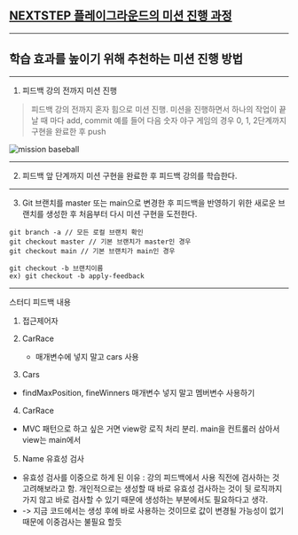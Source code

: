 ## [NEXTSTEP 플레이그라운드의 미션 진행 과정](https://github.com/next-step/nextstep-docs/blob/master/playground/README.md)

---
## 학습 효과를 높이기 위해 추천하는 미션 진행 방법

---
1. 피드백 강의 전까지 미션 진행 
> 피드백 강의 전까지 혼자 힘으로 미션 진행. 미션을 진행하면서 하나의 작업이 끝날 때 마다 add, commit
> 예를 들어 다음 숫자 야구 게임의 경우 0, 1, 2단계까지 구현을 완료한 후 push

![mission baseball](https://raw.githubusercontent.com/next-step/nextstep-docs/master/playground/images/mission_baseball.png)

---
2. 피드백 앞 단계까지 미션 구현을 완료한 후 피드백 강의를 학습한다.

---
3. Git 브랜치를 master 또는 main으로 변경한 후 피드백을 반영하기 위한 새로운 브랜치를 생성한 후 처음부터 다시 미션 구현을 도전한다.

```
git branch -a // 모든 로컬 브랜치 확인
git checkout master // 기본 브랜치가 master인 경우
git checkout main // 기본 브랜치가 main인 경우

git checkout -b 브랜치이름
ex) git checkout -b apply-feedback
```

---
스터디 피드백 내용

1. 접근제어자

2. CarRace
    * 매개변수에 넣지 말고 cars 사용

3. Cars
  * findMaxPosition, fineWinners 매개변수 넣지 말고 멤버변수 사용하기

4. CarRace
  * MVC 패턴으로 하고 싶은 거면 view랑 로직 처리 분리. main을 컨트롤러 삼아서 view는 main에서 
  
5. Name 유효성 검사
  * 유효성 검사를 이중으로 하게 된 이유 : 강의 피드백에서 사용 직전에 검사하는 것 고려해보라고 함. 개인적으로는 생성할 때 바로 유효성 검사하는 것이 뒷 로직까지 가지 않고 바로 검사할 수 있기 때문에 생성하는 부분에서도 필요하다고 생각. 
  * -> 지금 코드에서는 생성 후에 바로 사용하는 것이므로 값이 변경될 가능성이 없기 때문에 이중검사는 불필요 할듯
